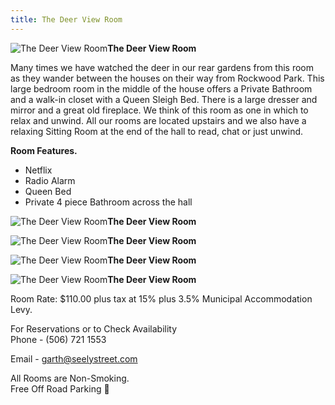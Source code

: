 ```yaml
---
title: The Deer View Room
---
```


![The Deer View Room](/img/deer.jpg)**The Deer View Room**

Many times we have watched the deer in our rear gardens from this room as they wander between the houses on their way from Rockwood Park. This large bedroom room in the middle of the house offers a Private Bathroom and a walk-in closet with a Queen Sleigh Bed. There is a large dresser and mirror and a great old fireplace. We think of this room as one in which to relax and unwind. All our rooms are located upstairs and we also have a relaxing Sitting Room at the end of the hall to read, chat or just unwind.

**Room Features.**

* Netflix
* Radio Alarm
* Queen Bed
* Private 4 piece Bathroom across the hall

![The Deer View Room](/img/deer2.jpg)**The Deer View Room**

![The Deer View Room](/img/deer3.jpg)**The Deer View Room**

![The Deer View Room](/img/deer-view-bathroom.320x427.jpg)**The Deer View Room**

![The Deer View Room](/img/deer-view-bathroom2.320x427.jpg)**The Deer View Room**

Room Rate: $110.00 plus tax at 15% plus 3.5% Municipal Accommodation Levy.

For Reservations or to Check Availability  
<i data-feather="phone"></i> Phone - (506) 721 1553

<i data-feather="mail"></i> Email - <garth@seelystreet.com>

All Rooms are Non-Smoking.  
Free Off Road Parking


